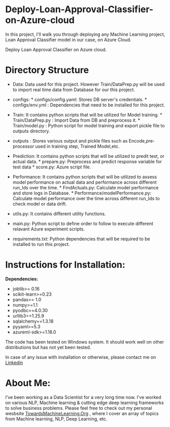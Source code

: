 # Deploy-Loan-Approval-Classifier-on-Azure-cloud

In this project, I'll walk you through deploying any Machine Learning project, Loan Approval Classifier model in our case, on Azure Cloud.

Deploy Loan Approval Classifier on Azure cloud.

# **Directory Structure**
 * Data: Data used for this project. However Train/DataPrep.py will be used to import real time data from Database for our this project.
 * configs:
	    * configs/config.yaml: Stores DB server's credentials.
	    * configs/env.yml : Dependencies that need to be installed for this project.
 * Train: It contains python scripts that will be utilized for Model training.
	    * Train/DataPrep.py : Import Data from DB and preprocess it.
	    * Train/model.py :  Python script for model training and export pickle file to outputs directory.

* outputs : Stores various output and pickle files such as Encode,pre-processor used in training step, Trained Model,etc.

* Prediction: It contains python scripts that will be utilized to predit test, or actual data.
      * prepare.py: Preprocess and predict response variable for test data
      * score.py: Azure script file.
* Performance: It contains python scripts that will be utilized to assess model performance on actual data and performance across different run_Ids over the time.
      * FindActuals.py: Calculate model performance and store logs in Database.
      * Performance/modelPerformance.py: Calculate model performance over the time across different run_Ids to check model or data drift.

* utils.py: It contains different utility functions.
* main.py: Python script to define order to follow to execute different relavant Azure experiment scripts.
* requirements.txt: Python dependencies that will be required to be installed to run this project.

# **Instructions for Installation:**
**Dependencies:**
* joblib>= 0.16
* scikit-learn>=0.23
* pandas>= 1.0
* numpy>=1.1
* pyodbc==4.0.30
* urllib3==1.25.9
* sqlalchemy==1.3.18
* pyyaml>=5.3
* azureml-sdk>=1.18.0

The code has been tested on Windows system. It should work well on other distributions but has not yet been tested.

In case of any issue with installation or otherwise, please contact me on [Linkedin](https://www.linkedin.com/in/praveen-kumar-anwla-49169266/)


# **About Me:**
I’ve been working as a Data Scientist for a very long time now. I've worked on various NLP, Machine learning & cutting edge deep learning frameworks to solve business problems. Please feel free to check out my personal wesbsite [TowardsMachineLearning.Org](https://towardsmachinelearning.org/) , where I cover an array of topics from Machine learning, NLP, Deep Learning, etc.




